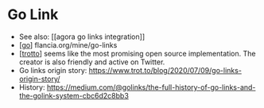 # Go Link

- See also: [[agora go links integration]]
- [[go]] flancia.org/mine/go-links
- [[trotto]] seems like the most promising open source implementation. The creator is also friendly and active on Twitter.
- Go links origin story: https://www.trot.to/blog/2020/07/09/go-links-origin-story/
- History: https://medium.com/@golinks/the-full-history-of-go-links-and-the-golink-system-cbc6d2c8bb3 

[//begin]: # "Autogenerated link references for markdown compatibility"
[agora-go-links-integration]: agora-go-links-integration "Agora Go Links Integration"
[go]: go "Go"
[trotto]: trotto "Trotto"
[//end]: # "Autogenerated link references"